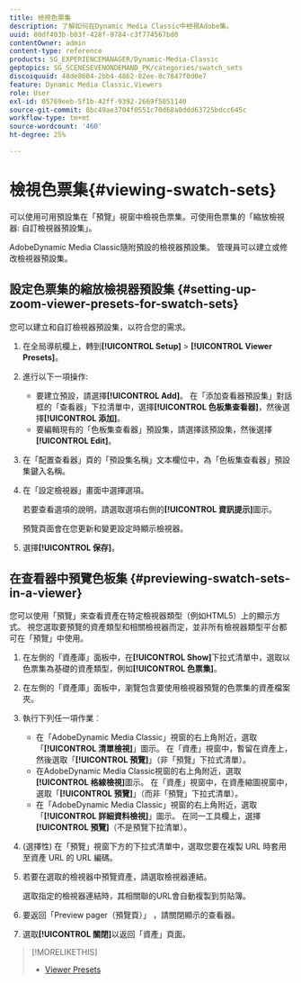 ```yaml
---
title: 檢視色票集
description: 了解如何在Dynamic Media Classic中檢視Adobe集。
uuid: 80df403b-b03f-428f-9784-c3f774567bd0
contentOwner: admin
content-type: reference
products: SG_EXPERIENCEMANAGER/Dynamic-Media-Classic
geptopics: SG_SCENESEVENONDEMAND_PK/categories/swatch_sets
discoiquuid: 48de8604-2bb4-4862-82ee-0c7847f0d0e7
feature: Dynamic Media Classic,Viewers
role: User
exl-id: 05769eeb-5f1b-42ff-9392-2669f5051140
source-git-commit: 8bc49ae3704f0551c70d68a0ddd63725bdcc645c
workflow-type: tm+mt
source-wordcount: '460'
ht-degree: 25%

---
```


# 檢視色票集{#viewing-swatch-sets}

可以使用可用預設集在「預覽」視窗中檢視色票集。可使用色票集的「縮放檢視器: 自訂檢視器預設集」。

AdobeDynamic Media Classic隨附預設的檢視器預設集。 管理員可以建立或修改檢視器預設集。

## 設定色票集的縮放檢視器預設集 {#setting-up-zoom-viewer-presets-for-swatch-sets}

您可以建立和自訂檢視器預設集，以符合您的需求。

1. 在全局導航欄上，轉到&#x200B;**[!UICONTROL Setup]** > **[!UICONTROL Viewer Presets]**。
1. 進行以下一項操作:

   * 要建立預設，請選擇&#x200B;**[!UICONTROL Add]**。 在「添加查看器預設集」對話框的「查看器」下拉清單中，選擇&#x200B;**[!UICONTROL 色板集查看器]**，然後選擇&#x200B;**[!UICONTROL 添加]**。
   * 要編輯現有的「色板集查看器」預設集，請選擇該預設集，然後選擇&#x200B;**[!UICONTROL Edit]**。

1. 在「配置查看器」頁的「預設集名稱」文本欄位中，為「色板集查看器」預設集鍵入名稱。
1. 在「設定檢視器」畫面中選擇選項。

   若要查看選項的說明，請選取選項右側的&#x200B;**[!UICONTROL 資訊提示]**&#x200B;圖示。

   預覽頁面會在您更新和變更設定時顯示檢視器。

1. 選擇&#x200B;**[!UICONTROL 保存]**。

## 在查看器中預覽色板集 {#previewing-swatch-sets-in-a-viewer}

您可以使用「預覽」來查看資產在特定檢視器類型（例如HTML5）上的顯示方式。 視您選取要預覽的資產類型和相關檢視器而定，並非所有檢視器類型平台都可在「預覽」中使用。

1. 在左側的「資產庫」面板中，在&#x200B;**[!UICONTROL Show]**&#x200B;下拉式清單中，選取以色票集為基礎的資產類型，例如&#x200B;**[!UICONTROL 色票集]**。
1. 在左側的「資產庫」面板中，瀏覽包含要使用檢視器預覽的色票集的資產檔案夾。
1. 執行下列任一項作業︰

   * 在「AdobeDynamic Media Classic」視窗的右上角附近，選取「**[!UICONTROL 清單檢視]**」圖示。 在「資產」視窗中，暫留在資產上，然後選取「**[!UICONTROL 預覽]**」（非「預覽」下拉式清單）。
   * 在AdobeDynamic Media Classic視窗的右上角附近，選取&#x200B;**[!UICONTROL 格線檢視]**&#x200B;圖示。 在「資產」視窗中，在資產縮圖視窗中，選取「**[!UICONTROL 預覽]**」（而非「預覽」下拉式清單）。
   * 在「AdobeDynamic Media Classic」視窗的右上角附近，選取「**[!UICONTROL 詳細資料檢視]**」圖示。 在同一工具欄上，選擇&#x200B;**[!UICONTROL 預覽]**（不是預覽下拉清單）。

1. (選擇性) 在「預覽」視窗下方的下拉式清單中，選取您要在複製 URL 時套用至資產 URL 的 URL 編碼。
1. 若要在選取的檢視器中預覽資產，請選取檢視器連結。

   選取指定的檢視器連結時，其相關聯的URL會自動複製到剪貼簿。

1. 要返回「Preview pager（預覽頁）」 ，請關閉顯示的查看器。
1. 選取&#x200B;**[!UICONTROL 關閉]**&#x200B;以返回「資產」頁面。

>[!MORELIKETHIS]
>
>* [Viewer Presets](application-setup.md#viewer_presets)

